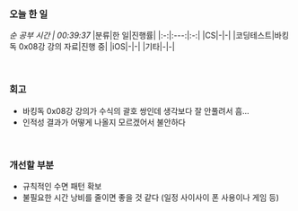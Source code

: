 ### 오늘 한 일
_순 공부 시간 | 00:39:37_
|분류|한 일|진행률|
|:-:|:---:|:-:|
|CS|-|-|
|코딩테스트|바킹독 0x08강 강의 자료|진행 중|
|iOS|-|-|
|기타|-|-|

<br>

### 회고
- 바킹독 0x08강 강의가 수식의 괄호 쌍인데 생각보다 잘 안풀려서 흠...
- 인적성 결과가 어떻게 나올지 모르겠어서 불안하다

<br>

### 개선할 부분
- 규칙적인 수면 패턴 확보
- 불필요한 시간 낭비를 줄이면 좋을 것 같다 (일정 사이사이 폰 사용이나 게임 등)
